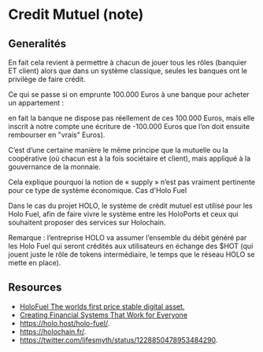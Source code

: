 Credit Mutuel (note)
==

Generalités
-

En fait cela revient à permettre à chacun de jouer tous les rôles (banquier ET client) alors que dans un système classique, seules les banques ont le privilège de faire crédit.

Ce qui se passe si on emprunte 100.000 Euros à une banque pour acheter un appartement :

en fait la banque ne dispose pas réellement de ces 100.000 Euros, mais elle inscrit à notre compte une écriture de -100.000 Euros que l’on doit ensuite rembourser en "vrais" Euros).

C’est d’une certaine manière le même principe que la mutuelle ou la coopérative (où chacun est à la fois sociétaire et client), mais appliqué à la gouvernance de la monnaie.

Cela explique pourquoi la notion de « supply » n’est pas vraiment pertinente pour ce type de système économique.
Cas d'Holo Fuel

Dans le cas du projet HOLO, le système de crédit mutuel est utilisé pour les Holo Fuel, afin de faire vivre le système entre les HoloPorts et ceux qui souhaitent proposer des services sur Holochain.

Remarque : l’entreprise HOLO va assumer l’ensemble du débit généré par les Holo Fuel qui seront crédités aux utilisateurs en échange des $HOT (qui jouent juste le rôle de tokens intermédiaire, le temps que le réseau HOLO se mette en place).


Resources
-

* <a href="https://medium.com/@cloudthings/holofuel-the-worlds-first-price-stable-digital-asset-b97c2de95905">HoloFuel The worlds first price stable digital asset.</a>   
* <a href="https://medium.com/@cloudthings/holofuel-the-worlds-first-price-stable-digital-asset-b97c2de95905">Creating Financial Systems That Work for Everyone</a>   
* https://holo.host/holo-fuel/.  
* https://holochain.fr/.  
* https://twitter.com/lifesmyth/status/1228850478953484290.  
